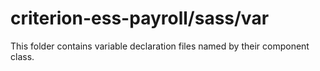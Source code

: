 # criterion-ess-payroll/sass/var

This folder contains variable declaration files named by their component class.
